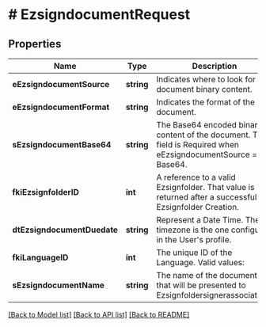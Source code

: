 # # EzsigndocumentRequest

## Properties

Name | Type | Description | Notes
------------ | ------------- | ------------- | -------------
**eEzsigndocumentSource** | **string** | Indicates where to look for the document binary content. |
**eEzsigndocumentFormat** | **string** | Indicates the format of the document. |
**sEzsigndocumentBase64** | **string** | The Base64 encoded binary content of the document.  This field is Required when eEzsigndocumentSource &#x3D; Base64. | [optional]
**fkiEzsignfolderID** | **int** | A reference to a valid Ezsignfolder.  That value is returned after a successful Ezsignfolder Creation. |
**dtEzsigndocumentDuedate** | **string** | Represent a Date Time. The timezone is the one configured in the User&#39;s profile. |
**fkiLanguageID** | **int** | The unique ID of the Language.  Valid values:  |Value|Description| |-|-| |1|French| |2|English| |
**sEzsigndocumentName** | **string** | The name of the document that will be presented to Ezsignfoldersignerassociations |

[[Back to Model list]](../../README.md#models) [[Back to API list]](../../README.md#endpoints) [[Back to README]](../../README.md)
